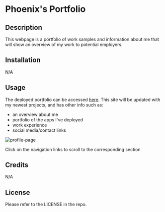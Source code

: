 # Phoenix's Portfolio

## Description

This webpage is a portfolio of work samples and information about me that will show an overview of my work to potential employers.

## Installation

N/A

## Usage

The deployed portfolio can be accessed [here](https://phoenixouyang.github.io/phoenix-portfolio/).
This site will be updated with my newest projects, and has other info such as:
- an overview about me
- portfolio of the apps I've deployed
- work experience
- social media/contact links

![profile-page](./assets/webpage-screenshot.png)


Click on the navigation links to scroll to the corresponding section

## Credits

N/A

## License

Please refer to the LICENSE in the repo.
